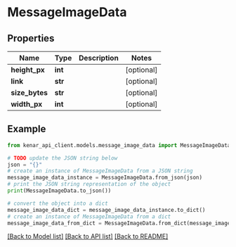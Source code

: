 # MessageImageData


## Properties

Name | Type | Description | Notes
------------ | ------------- | ------------- | -------------
**height_px** | **int** |  | [optional] 
**link** | **str** |  | [optional] 
**size_bytes** | **str** |  | [optional] 
**width_px** | **int** |  | [optional] 

## Example

```python
from kenar_api_client.models.message_image_data import MessageImageData

# TODO update the JSON string below
json = "{}"
# create an instance of MessageImageData from a JSON string
message_image_data_instance = MessageImageData.from_json(json)
# print the JSON string representation of the object
print(MessageImageData.to_json())

# convert the object into a dict
message_image_data_dict = message_image_data_instance.to_dict()
# create an instance of MessageImageData from a dict
message_image_data_from_dict = MessageImageData.from_dict(message_image_data_dict)
```
[[Back to Model list]](../README.md#documentation-for-models) [[Back to API list]](../README.md#documentation-for-api-endpoints) [[Back to README]](../README.md)


